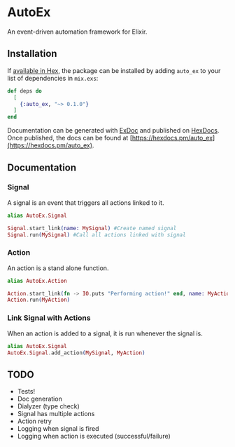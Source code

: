 # AutoEx

An event-driven automation framework for Elixir.

## Installation

If [available in Hex](https://hex.pm/docs/publish), the package can be installed
by adding `auto_ex` to your list of dependencies in `mix.exs`:

```elixir
def deps do
  [
    {:auto_ex, "~> 0.1.0"}
  ]
end
```

Documentation can be generated with [ExDoc](https://github.com/elixir-lang/ex_doc)
and published on [HexDocs](https://hexdocs.pm). Once published, the docs can
be found at [https://hexdocs.pm/auto_ex](https://hexdocs.pm/auto_ex).

## Documentation

### Signal

A signal is an event that triggers all actions linked to it.

```elixir
alias AutoEx.Signal

Signal.start_link(name: MySignal) #Create named signal
Signal.run(MySignal) #Call all actions linked with signal
```

### Action

An action is a stand alone function.

```elixir
alias AutoEx.Action

Action.start_link(fn -> IO.puts "Performing action!" end, name: MyAction)
Action.run(MyAction)
```

### Link Signal with Actions

When an action is added to a signal, it is run whenever the signal is.

```elixir
alias AutoEx.Signal
AutoEx.Signal.add_action(MySignal, MyAction)
```

## TODO
- Tests!
- Doc generation
- Dialyzer (type check)
- Signal has multiple actions
- Action retry
- Logging when signal is fired
- Logging when action is executed (successful/failure)
